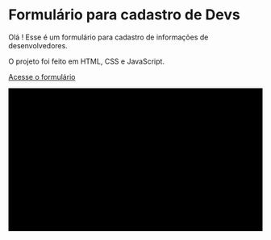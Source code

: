 # Formulário para cadastro de Devs

Olá ! Esse é um formulário para cadastro de informações de desenvolvedores. 

O projeto foi feito em HTML, CSS e JavaScript. 

[Acesse o formulário](D:/Projetos/formulario/formulario.html)

![alt text](assets/formulario.gif)